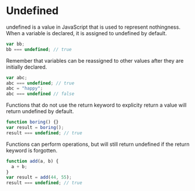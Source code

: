 # Undefined

undefined is a value in JavaScript that is used to represent nothingness.  When a variable is declared, it is assigned to undefined by default.

```javascript
var bb;
bb === undefined; // true
```

Remember that variables can be reassigned to other values after they are initially declared.

```javascript
var abc;
abc === undefined; // true
abc = "happy";
abc === undefined // false
```

Functions that do not use the return keyword to explicity return a value will return undefined by default.

```javascript
function boring() {}
var result = boring();
result === undefined; // true
```

Functions can perform operations, but will still return undefined if the return keyword is forgotten.

```javascript
function add(a, b) {
  a + b;
}
var result = add(44, 55);
result === undefined; // true
```

